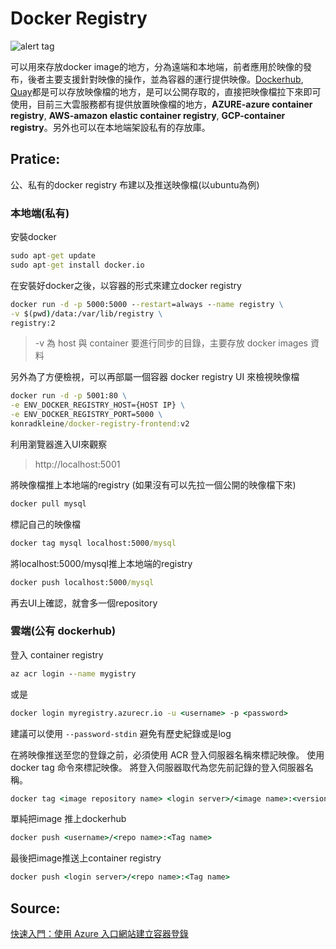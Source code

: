 ﻿# Docker Registry

![alert tag](https://www.docker.com/sites/default/files/oyster-registry-3.png)

可以用來存放docker image的地方，分為遠端和本地端，前者應用於映像的發布，後者主要支援針對映像的操作，並為容器的運行提供映像。[Dockerhub](https://hub.docker.com), [Quay](https://quay.io)都是可以存放映像檔的地方，是可以公開存取的，直接把映像檔拉下來即可使用，目前三大雲服務都有提供放置映像檔的地方，**AZURE-__azure container registry__**, **AWS-__amazon elastic container registry__**, **GCP-__container registry__**。另外也可以在本地端架設私有的存放庫。

## Pratice:

公、私有的docker registry 布建以及推送映像檔(以ubuntu為例)

### 本地端(私有)

安裝docker

```cmd
sudo apt-get update
sudo apt-get install docker.io
```

在安裝好docker之後，以容器的形式來建立docker registry

```cmd
docker run -d -p 5000:5000 --restart=always --name registry \
-v $(pwd)/data:/var/lib/registry \
registry:2
```

> -v 為 host 與 container 要進行同步的目錄，主要存放 docker images 資料

另外為了方便檢視，可以再部屬一個容器 docker registry UI 來檢視映像檔

```cmd
docker run -d -p 5001:80 \
-e ENV_DOCKER_REGISTRY_HOST={HOST IP} \
-e ENV_DOCKER_REGISTRY_PORT=5000 \
konradkleine/docker-registry-frontend:v2
```

利用瀏覽器進入UI來觀察

> http://localhost:5001

將映像檔推上本地端的registry
(如果沒有可以先拉一個公開的映像檔下來)

```cmd
docker pull mysql
```

標記自己的映像檔
```cmd
docker tag mysql localhost:5000/mysql
```

將localhost:5000/mysql推上本地端的registry

```cmd
docker push localhost:5000/mysql
```

再去UI上確認，就會多一個repository

### 雲端(公有 dockerhub)

登入 container registry

```cmd
az acr login --name mygistry
```

或是

```cmd
docker login myregistry.azurecr.io -u <username> -p <password>
```

建議可以使用 `--password-stdin` 避免有歷史紀錄或是log
  
在將映像推送至您的登錄之前，必須使用 ACR 登入伺服器名稱來標記映像。 使用 docker tag 命令來標記映像。 將登入伺服器取代為您先前記錄的登入伺服器名稱。

```cmd
docker tag <image repository name> <login server>/<image name>:<version>
```

單純把image 推上dockerhub

```cmd
docker push <username>/<repo name>:<Tag name>
```

最後把image推送上container registry

```cmd
docker push <login server>/<repo name>:<Tag name>
```
## Source:
[快速入門：使用 Azure 入口網站建立容器登錄](https://docs.microsoft.com/zh-tw/azure/container-registry/container-registry-get-started-portal)